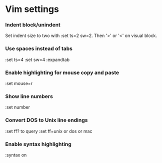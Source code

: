 # Vim settings

### Indent block/unindent

Set indent size to two with :set ts=2 sw=2.  Then '>' or '<'
on visual block.

### Use spaces instead of tabs
:set ts=4
:set sw=4
:expandtab


### Enable highlighting for mouse copy and paste
:set mouse=r

### Show line numbers
:set number

### Convert DOS to Unix line endings
:set ff? to query
:set ff=unix or dos or mac

### Enable syntax highlighting
:syntax on

